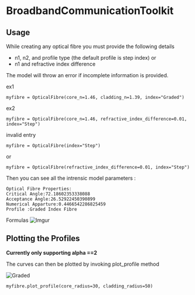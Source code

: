 # BroadbandCommunicationToolkit 

## Usage 
While creating any optical fibre you must provide the following details 
- n1, n2, and profile type (the default profile is step index)
or 
- n1 and refractive index difference

The model will throw an error if incomplete information is provided. 

ex1

`myfibre = OpticalFibre(core_n=1.46, cladding_n=1.39, index="Graded")`

ex2

`myfibre = OpticalFibre(core_n=1.46, refractive_index_difference=0.01, index="Step")`


invalid entry

`myfibre = OpticalFibre(index="Step")`

or 

`myfibre = OpticalFibre(refractive_index_difference=0.01, index="Step")`

Then you can see all the intrensic model parameters :

```
Optical Fibre Properties:
Critical Angle:72.18602353338088
Acceptance Angle:26.52922450390899
Numerical Apparture:0.4466542286825459
Profile :Graded Index Fibre
```

Formulas
![Imgur](https://i.ibb.co/34Hym0K/Screenshot-2020-03-02-at-1-24-54-AM.png)

## Plotting the Profiles

**Currently only supporting alpha ==2**

The curves can then be plotted by invoking plot_profile method

![Graded](https://www.its.bldrdoc.gov/fs-1037/equats/37c_30.gif)

`myfibre.plot_profile(core_radius=30, cladding_radius=50)`
